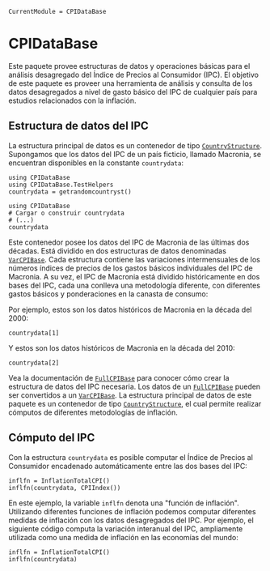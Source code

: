```@meta
CurrentModule = CPIDataBase
```

# CPIDataBase

Este paquete provee estructuras de datos y operaciones básicas para el análisis desagregado del Índice de Precios al Consumidor (IPC). El objetivo de este paquete es proveer una herramienta de análisis y consulta de los datos desagregados a nivel de gasto básico del IPC de cualquier país para estudios relacionados con la inflación.


## Estructura de datos del IPC

La estructura principal de datos es un contenedor de tipo [`CountryStructure`](@ref). Supongamos que los datos del IPC de un país ficticio, llamado Macronia, se encuentran disponibles en la constante `countrydata`: 

```@setup showcase-package
using CPIDataBase
using CPIDataBase.TestHelpers
countrydata = getrandomcountryst()
```

```@example showcase-package
using CPIDataBase
# Cargar o construir countrydata
# (...)
countrydata
```

Este contenedor posee los datos del IPC de Macronia de las últimas dos décadas. Está dividido en dos estructuras de datos denominadas [`VarCPIBase`](@ref). Cada estructura contiene las variaciones intermensuales de los números índices de precios de los gastos básicos individuales del IPC de Macronia. A su vez, el IPC de Macronia está dividido históricamente en dos bases del IPC, cada una conlleva una  metodología diferente, con diferentes gastos básicos y ponderaciones en la canasta de consumo: 

Por ejemplo, estos son los datos históricos de Macronia en la década del 2000: 
```@example showcase-package
countrydata[1]
```

Y estos son los datos históricos de Macronia en la década del 2010: 
```@example showcase-package
countrydata[2]
```

Vea la documentación de [`FullCPIBase`](@ref) para conocer cómo crear la estructura de datos del IPC necesaria. Los datos de un [`FullCPIBase`](@ref) pueden ser convertidos a un [`VarCPIBase`](@ref). La estructura principal de datos de este paquete es un contenedor de tipo [`CountryStructure`](@ref), el cual permite realizar cómputos de diferentes metodologías de inflación. 

## Cómputo del IPC

Con la estructura `countrydata` es posible computar el Índice de Precios al Consumidor encadenado automáticamente entre las dos bases del IPC: 

```@example showcase-package
inflfn = InflationTotalCPI()
inflfn(countrydata, CPIIndex())
```

En este ejemplo, la variable `inflfn` denota una "función de inflación". Utilizando diferentes funciones de inflación podemos computar diferentes medidas de inflación con los datos desagregados del IPC. Por ejemplo, el siguiente código computa la variación interanual del IPC, ampliamente utilizada como una medida de inflación en las economías del mundo: 
```@example showcase-package
inflfn = InflationTotalCPI()
inflfn(countrydata)
```